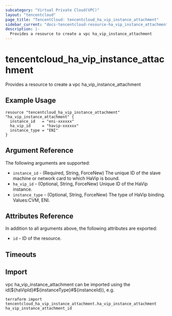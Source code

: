 ```yaml
---
subcategory: "Virtual Private Cloud(VPC)"
layout: "tencentcloud"
page_title: "TencentCloud: tencentcloud_ha_vip_instance_attachment"
sidebar_current: "docs-tencentcloud-resource-ha_vip_instance_attachment"
description: |-
  Provides a resource to create a vpc ha_vip_instance_attachment
---
```


# tencentcloud_ha_vip_instance_attachment

Provides a resource to create a vpc ha_vip_instance_attachment

## Example Usage

```hcl
resource "tencentcloud_ha_vip_instance_attachment" "ha_vip_instance_attachment" {
  instance_id   = "eni-xxxxxx"
  ha_vip_id     = "havip-xxxxxx"
  instance_type = "ENI"
}
```

## Argument Reference

The following arguments are supported:

* `instance_id` - (Required, String, ForceNew) The unique ID of the slave machine or network card to which HaVip is bound.
* `ha_vip_id` - (Optional, String, ForceNew) Unique ID of the HaVip instance.
* `instance_type` - (Optional, String, ForceNew) The type of HaVip binding. Values:CVM, ENI.

## Attributes Reference

In addition to all arguments above, the following attributes are exported:

* `id` - ID of the resource.



## Timeouts

<no value>


## Import

vpc ha_vip_instance_attachment can be imported using the id(${haVipId}#${instanceType}#${instanceId}), e.g.

```
terraform import tencentcloud_ha_vip_instance_attachment.ha_vip_instance_attachment ha_vip_instance_attachment_id
```


